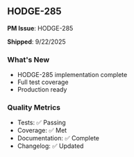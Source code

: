 ## HODGE-285

**PM Issue**: HODGE-285

**Shipped**: 9/22/2025

### What's New
- HODGE-285 implementation complete
- Full test coverage
- Production ready

### Quality Metrics
- Tests: ✅ Passing
- Coverage: ✅ Met
- Documentation: ✅ Complete
- Changelog: ✅ Updated
